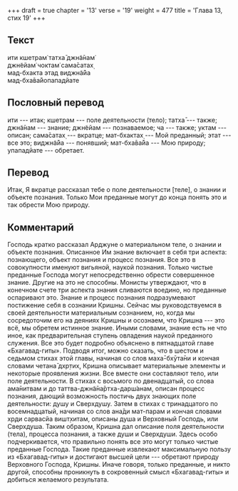 +++
draft = true
chapter = '13'
verse = '19'
weight = 477
title = 'Глава 13, стих 19'
+++
## Текст

ити кшетрам̇ татха̄ джн̃а̄нам̇  
джн̃ейам̇ чоктам̇ сама̄сатах̣  
мад-бхакта этад виджн̃а̄йа  
мад-бха̄ва̄йопападйате

## Пословный перевод

ити --- итак; кшетрам --- поле деятельности (тело); татха̄ --- также;
джн̃а̄нам --- знание; джн̃ейам --- познаваемое; ча --- также; уктам ---
описан; сама̄сатах̣ --- вкратце; мат-бхактах̣ --- Мой преданный; этат ---
все это; виджн̃а̄йа --- понявший; мат-бха̄ва̄йа --- Мою природу; упападйате
--- обретает.

## Перевод

Итак, Я вкратце рассказал тебе о поле деятельности \[теле\], о знании и
объекте познания. Только Мои преданные могут до конца понять это и так
обрести Мою природу.

## Комментарий

Господь кратко рассказал Арджуне о материальном теле, о знании и объекте
познания. Описанное Им знание включает в себя три аспекта: познающего,
объект познания и процесс познания. Все это в совокупности именуют
вигьяной, наукой познания. Только чистые преданные Господа могут
непосредственно обрести совершенное знание. Другие на это не способны.
Монисты утверждают, что в конечном счете три аспекта знания сливаются
воедино, но преданные оспаривают это. Знание и процесс познания
подразумевают постижение себя в сознании Кришны. Сейчас мы
руководствуемся в своей деятельности материальным сознанием, но, когда
мы сосредоточим его на деяниях Кришны и осознаем, что Кришна --- это
всё, мы обретем истинное знание. Иными словами, знание есть не что иное,
как предварительная ступень овладения наукой преданного служения. Все
это будет подробно объяснено в пятнадцатой главе «Бхагавад-гиты».
Подводя итог, можно сказать, что в шестом и седьмом стихах этой главы,
начиная со слов маха̄-бхӯта̄ни и кончая словами четана̄ дхр̣тих̣, Кришна
описывает материальные элементы и некоторые проявления жизни. Все вместе
они составляют тело, или поле деятельности. В стихах с восьмого по
двенадцатый, со слова ама̄нитвам и до таттва-джн̃а̄на̄ртха-дарш́анам, описан
процесс познания, дающий возможность постичь двух знающих поле
деятельности: душу и Сверхдушу. Затем в стихах с тринадцатого по
восемнадцатый, начиная со слов ана̄ди мат-парам и кончая словами хр̣ди
сарвасйа вишт̣хитам, описаны душа и Верховный Господь, или Сверхдуша.
Таким образом, Кришна дал описание поля деятельности (тела), процесса
познания, а также души и Сверхдуши. Здесь особо подчеркивается, что
правильно понять все это могут только чистые преданные Господа. Такие
преданные извлекают максимальную пользу из «Бхагавад-гиты» и достигают
высшей цели --- обретают природу Верховного Господа, Кришны. Иначе
говоря, только преданные, и никто другой, способны проникнуть в
сокровенный смысл «Бхагавад-гиты» и добиться желаемого результата.
